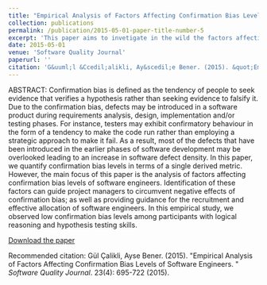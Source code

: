 ```yaml
---
title: "Empirical Analysis of Factors Affecting Confirmation Bias Levels of Software Engineers"
collection: publications
permalink: /publication/2015-05-01-paper-title-number-5
excerpt: 'This paper aims to invetigate in the wild the factors affecting confirmation bias levels of software engineers.'
date: 2015-05-01
venue: 'Software Quality Journal'
paperurl: ''
citation: 'G&uuml;l &Ccedil;alikli, Ay&scedil;e Bener. (2015). &quot;Empirical Analysis of Factors Affecting Confirmation Bias Levels of Software Engineers. &quot; <i>Software Quality Journal</i>. 23(4): 695-722 (2015).'
---
```


ABSTRACT: Confirmation bias is defined as the tendency of people to seek evidence that verifies a hypothesis rather than seeking evidence to falsify it. Due to the confirmation bias, defects may be introduced in a software product during requirements analysis, design, implementation and/or testing phases. For instance, testers may exhibit confirmatory behaviour in the form of a tendency to make the code run rather than employing a strategic approach to make it fail. As a result, most of the defects that have been introduced in the earlier phases of software development may be overlooked leading to an increase in software defect density. In this paper, we quantify confirmation bias levels in terms of a single derived metric. However, the main focus of this paper is the analysis of factors affecting confirmation bias levels of software engineers. Identification of these factors can guide project managers to circumvent negative effects of confirmation bias; as well as providing guidance for the recruitment and effective allocation of software engineers. In this empirical study, we observed low confirmation bias levels among participants with logical reasoning and hypothesis testing skills.

[Download the paper](https://gulcalikli.github.io/files/SQJ2015.pdf)


Recommended citation: G&uuml;l &Ccedil;alikli, Ayse Bener. (2015). &quot;Empirical Analysis of Factors Affecting Confirmation Bias Levels of Software Engineers. &quot; <i>Software Quality Journal</i>. 23(4): 695-722 (2015).
